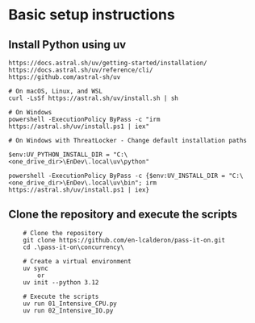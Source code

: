 # Basic setup instructions


## Install Python using uv

    https://docs.astral.sh/uv/getting-started/installation/
    https://docs.astral.sh/uv/reference/cli/
    https://github.com/astral-sh/uv

```shell
# On macOS, Linux, and WSL
curl -LsSf https://astral.sh/uv/install.sh | sh

# On Windows
powershell -ExecutionPolicy ByPass -c "irm https://astral.sh/uv/install.ps1 | iex"

# On Windows with ThreatLocker - Change default installation paths

$env:UV_PYTHON_INSTALL_DIR = "C:\<one_drive_dir>\EnDev\.local\uv\python"

powershell -ExecutionPolicy ByPass -c {$env:UV_INSTALL_DIR = "C:\<one_drive_dir>\EnDev\.local\uv\bin"; irm https://astral.sh/uv/install.ps1 | iex}
```

## Clone the repository and execute the scripts

```shell
    # Clone the repository
    git clone https://github.com/en-lcalderon/pass-it-on.git
    cd .\pass-it-on\concurrency\

    # Create a virtual environment
    uv sync
        or
    uv init --python 3.12
    
    # Execute the scripts
    uv run 01_Intensive_CPU.py
    uv run 02_Intensive_IO.py
```
